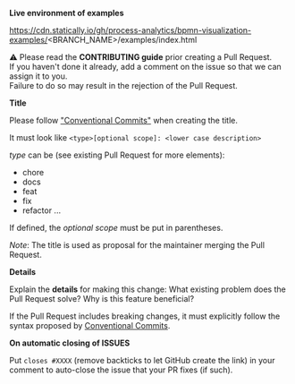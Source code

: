 **Live environment of examples**

https://cdn.statically.io/gh/process-analytics/bpmn-visualization-examples/<BRANCH_NAME>/examples/index.html


⚠️ Please read the **CONTRIBUTING guide** prior creating a Pull Request. \
If you haven't done it already, add a comment on the issue so that we can assign it to you. \
Failure to do so may result in the rejection of the Pull Request.

**Title**

Please follow ["Conventional Commits"](https://www.conventionalcommits.org/en/v1.0.0/) when creating the title.

It must look like `<type>[optional scope]: <lower case description>`

*type* can be (see existing Pull Request for more elements):
- chore
- docs
- feat
- fix
- refactor
...

If defined, the _optional scope_ must be put in parentheses.

_Note_: The title is used as proposal for the maintainer merging the Pull Request.

**Details**

Explain the **details** for making this change: What existing problem does the Pull Request solve? Why is this feature beneficial?

If the Pull Request includes breaking changes, it must explicitly follow the syntax proposed by [Conventional Commits](https://www.conventionalcommits.org/en/v1.0.0/#specification).

**On automatic closing of ISSUES**

Put `closes #XXXX` (remove backticks to let GitHub create the link) in your comment to auto-close the issue that your PR fixes (if such).

